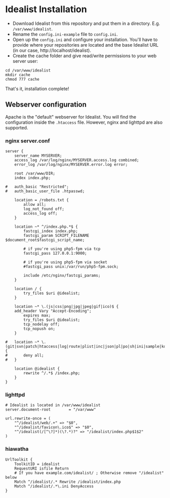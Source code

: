 # Idealist Installation
* Download Idealist from this repository and put them in a directory. E.g. `/var/www/idealist`.
* Rename the `config.ini-example` file to `config.ini`.
* Open up the `config.ini` and configure your installation. You'll have to provide where your repositories are located and the base Idealist URL (in our case, http://localhost/idealist).
* Create the cache folder and give read/write permissions to your web server user:

```
cd /var/www/idealist
mkdir cache
chmod 777 cache
```

That's it, installation complete!

## Webserver configuration
Apache is the "default" webserver for Idealist. You will find the configuration inside the `.htaccess` file. However, nginx and lighttpd are also supported.

### nginx server.conf

```
server {
    server_name MYSERVER;
    access_log /var/log/nginx/MYSERVER.access.log combined;
    error_log /var/log/nginx/MYSERVER.error.log error;

    root /var/www/DIR;
    index index.php;

#   auth_basic "Restricted";
#   auth_basic_user_file .htpasswd;

    location = /robots.txt {
        allow all;
        log_not_found off;
        access_log off;
    }

    location ~* ^/index.php.*$ {
        fastcgi_index index.php;
        fastcgi_param SCRIPT_FILENAME $document_root$fastcgi_script_name;

        # if you're using php5-fpm via tcp
        fastcgi_pass 127.0.0.1:9000;

        # if you're using php5-fpm via socket
        #fastcgi_pass unix:/var/run/php5-fpm.sock;

        include /etc/nginx/fastcgi_params;
    }

    location / {
        try_files $uri @idealist;
    }

    location ~* \.(js|css|png|jpg|jpeg|gif|ico)$ {
    add_header Vary "Accept-Encoding";
        expires max;
        try_files $uri @idealist;
        tcp_nodelay off;
        tcp_nopush on;
    }

#   location ~* \.(git|svn|patch|htaccess|log|route|plist|inc|json|pl|po|sh|ini|sample|kdev4)$ {
#       deny all;
#   }

    location @idealist {
        rewrite ^/.*$ /index.php;
    }
}
```

### lighttpd

```
# Idealist is located in /var/www/idealist
server.document-root        = "/var/www"

url.rewrite-once = (
    "^/idealist/web/.+" => "$0",
    "^/idealist/favicon\.ico$" => "$0",
    "^/idealist(/[^\?]*)(\?.*)?" => "/idealist/index.php$1$2"
)
```

### hiawatha

```
UrlToolkit {
    ToolkitID = idealist
    RequestURI isfile Return
    # If you have example.com/idealist/ ; Otherwise remove "/idealist" below
    Match ^/idealist/.* Rewrite /idealist/index.php
    Match ^/idealist/.*\.ini DenyAccess
}
```
